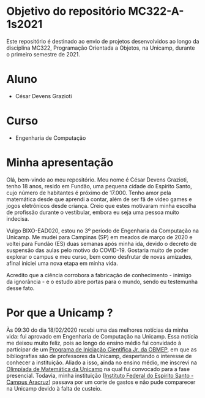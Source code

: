 # Objetivo do repositório MC322-A-1s2021
Este repositório é destinado ao envio de projetos desenvolvidos ao longo da disciplina MC322, Programação Orientada a Objetos, na Unicamp, durante o primeiro semestre de 2021.

# Aluno
- César Devens Grazioti

# Curso
- Engenharia de Computação

# Minha apresentação
Olá, bem-vindo ao meu repositório. Meu nome é César Devens Grazioti, tenho 18 anos, resido em Fundão, uma pequena cidade do Espírito Santo, cujo número de habitantes é próximo de 17.000. Tenho amor pela matemática desde que aprendi a contar,  além de ser fã de video games e jogos eletrônicos desde criança. Creio que estes motivaram minha escolha de profissão durante o vestibular, embora eu seja uma pessoa muito indecisa.

Vulgo BIXO-EAD020, estou no 3º período de Engenharia da Computação na Unicamp. Me mudei para Campinas (SP) em meados de março de 2020 e voltei para Fundão (ES) duas semanas após minha ida, devido o decreto de suspensão das aulas pelo motivo do COVID-19. Gostaria muito de poder explorar o campus e meu curso, bem como desfrutar de novas amizades, afinal iniciei uma nova etapa em minha vida. 

Acredito que a ciência corrobora a fabricação de conhecimento - inimigo da ignorância - e o estudo abre portas para o mundo, sendo eu testemunha desse fato.

# Por que a Unicamp ?
Às 09:30 do dia 18/02/2020 recebi uma das melhores notícias da minha vida: fui aprovado em Engenharia de Computação na Unicamp. Essa notícia me deixou muito feliz, pois ao longo do ensino médio fui convidado à participar de um [Programa de Iniciação Científica Jr. da OBMEP](http://www.obmep.org.br/pic.htm), em que as bibliografias são de professores da Unicamp, despertando o interesse de conhecer a instituição. Aliado a isso, ainda no ensino médio, me inscrevi na [Olimpíada de Matemática da Unicamp](https://www.olimpiada.ime.unicamp.br/) na qual fui convocado para a fase presencial. Todavia, minha instituição ([Instituto Federal do Espírito Santo - Campus Aracruz](https://aracruz.ifes.edu.br/sobre-o-campus)) passava por um corte de gastos e não pude comparecer na Unicamp devido à falta de custeio.
